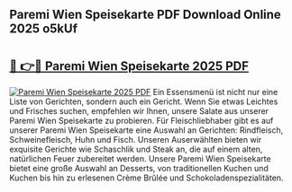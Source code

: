 ## Paremi Wien Speisekarte PDF Download Online 2025 o5kUf

# <h2><a href="http://gc8gve.nevu.top/?p=Paremi+Wien+Speisekarte">🔗 👉🔴 Paremi Wien Speisekarte 2025 PDF</a></h2>

[![Paremi Wien Speisekarte 2025 PDF](https://i.imgur.com/dBaPXMq.png)](http://gc8gve.nevu.top/?p=Paremi+Wien+Speisekarte)
Ein Essensmenü ist nicht nur eine Liste von Gerichten, sondern auch ein Gericht. Wenn Sie etwas Leichtes und Frisches suchen, empfehlen wir Ihnen, unsere Salate aus unserer Paremi Wien Speisekarte zu probieren. Für Fleischliebhaber gibt es auf unserer Paremi Wien Speisekarte eine Auswahl an Gerichten: Rindfleisch, Schweinefleisch, Huhn und Fisch. Unseren Auserwählten bieten wir exquisite Gerichte wie Schaschlik und Steak an, die auf einem alten, natürlichen Feuer zubereitet werden. Unsere Paremi Wien Speisekarte bietet eine große Auswahl an Desserts, von traditionellen Kuchen und Kuchen bis hin zu erlesenen Crème Brûlée und Schokoladenspezialitäten.
